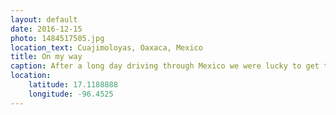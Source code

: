 ```yaml
---
layout: default
date: 2016-12-15
photo: 1484517505.jpg
location_text: Cuajimoloyas, Oaxaca, Mexico
title: On my way
caption: After a long day driving through Mexico we were lucky to get that stunning sunset. That night we slept in a Cabaña lost in the woods. Awesome place but sooooo cold haha!
location:
    latitude: 17.1188888
    longitude: -96.4525
---
```

